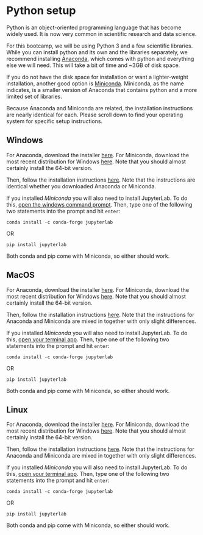 # Python setup

Python is an object-oriented programming language that has become widely used.  It is now very common in scientific research and data science.

For this bootcamp, we will be using Python 3 and a few scientific libraries.  While you can install python and its own and the libraries separately, we recommend installing [Anaconda](https://www.anaconda.com), which comes with python and everything else we will need.  This will take a bit of time and ~3GB of disk space.  

If you do not have the disk space for installation or want a lighter-weight installation, another good option is [Miniconda](https://docs.conda.io/en/latest/miniconda.html).   Miniconda, as the name indicates, is a smaller version of Anaconda that contains python and a more limited set of libraries. 

Because Anaconda and Miniconda are related, the installation instructions are nearly identical for each.  Please scroll down to find your operating system for specific setup instructions.

## Windows

For Anaconda, download the installer [here](https://www.anaconda.com/products/distribution).  For Miniconda, download the most recent distribution for Windows [here](https://docs.conda.io/en/latest/miniconda.html).  Note that you should almost certainly install the 64-bit version.  

Then, follow the installation instructions [here](https://conda.io/projects/conda/en/latest/user-guide/install/windows.html).  Note that the instructions are identical whether you downloaded Anaconda or Miniconda.

If you installed *Miniconda* you will also need to install JupyterLab.  To do this,  [open the windows command prompt](https://www.makeuseof.com/tag/a-beginners-guide-to-the-windows-command-line/).  Then, type one of the following two statements into the prompt and hit `enter`:

```
conda install -c conda-forge jupyterlab
```

OR

```
pip install jupyterlab
```

Both conda and pip come with Miniconda, so either should work.  

## MacOS

For Anaconda, download the installer [here](https://www.anaconda.com/products/distribution).  For Miniconda, download the most recent distribution for Windows [here](https://docs.conda.io/en/latest/miniconda.html).  Note that you should almost certainly install the 64-bit version.  

Then, follow the installation instructions [here](https://conda.io/projects/conda/en/latest/user-guide/install/macos.html).  Note that the instructions for Anaconda and Miniconda are mixed in together with only slight differences.

If you installed *Miniconda* you will also need to install JupyterLab.  To do this,  [open your terminal app](https://support.apple.com/guide/terminal/open-or-quit-terminal-apd5265185d-f365-44cb-8b09-71a064a42125/mac).  Then, type one of the following two statements into the prompt and hit `enter`:

```
conda install -c conda-forge jupyterlab
```

OR

```
pip install jupyterlab
```

Both conda and pip come with Miniconda, so either should work.  

## Linux

For Anaconda, download the installer [here](https://www.anaconda.com/products/distribution).  For Miniconda, download the most recent distribution for Windows [here](https://docs.conda.io/en/latest/miniconda.html).  Note that you should almost certainly install the 64-bit version.  

Then, follow the installation instructions [here](https://conda.io/projects/conda/en/latest/user-guide/install/linux.html).  Note that the instructions for Anaconda and Miniconda are mixed in together with only slight differences.

If you installed *Miniconda* you will also need to install JupyterLab.  To do this,  [open your terminal app](https://ubuntu.com/tutorials/command-line-for-beginners#3-opening-a-terminal).  Then, type one of the following two statements into the prompt and hit `enter`:

```
conda install -c conda-forge jupyterlab
```

OR

```
pip install jupyterlab
```

Both conda and pip come with Miniconda, so either should work.  